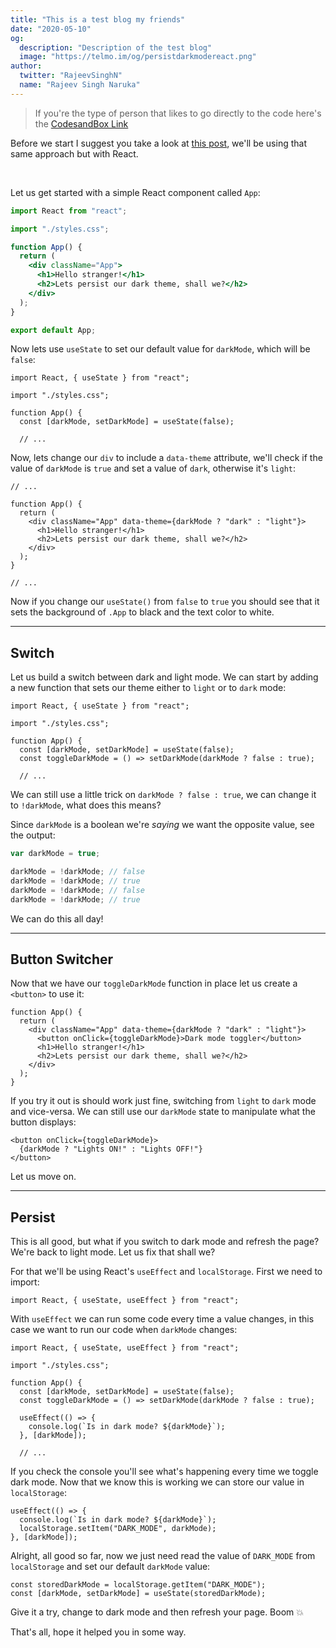 ```yaml
---
title: "This is a test blog my friends"
date: "2020-05-10"
og:
  description: "Description of the test blog"
  image: "https://telmo.im/og/persistdarkmodereact.png"
author:
  twitter: "RajeevSinghN"
  name: "Rajeev Singh Naruka"
---
```


> If you're the type of person that likes to go directly to the code here's the [CodesandBox Link](https://codesandbox.io/s/affectionate-varahamihira-u5tvt?file=/src/App.js)

Before we start I suggest you take a look at [this post](https://telmo.im/writings/dark-light-mode-css-javascript), we'll be using that same approach but with React.

<br>

Let us get started with a simple React component called `App`:

```jsx
import React from "react";

import "./styles.css";

function App() {
  return (
    <div className="App">
      <h1>Hello stranger!</h1>
      <h2>Lets persist our dark theme, shall we?</h2>
    </div>
  );
}

export default App;
```

Now lets use `useState` to set our default value for `darkMode`, which will be `false`:

```js:!-1,6
import React, { useState } from "react";

import "./styles.css";

function App() {
  const [darkMode, setDarkMode] = useState(false);

  // ...
```

Now, lets change our `div` to include a `data-theme` attribute, we'll check if the value of `darkMode` is `true` and set a value of `dark`, otherwise it's `light`:

```jsx:!-5
// ...

function App() {
  return (
    <div className="App" data-theme={darkMode ? "dark" : "light"}>
      <h1>Hello stranger!</h1>
      <h2>Lets persist our dark theme, shall we?</h2>
    </div>
  );
}

// ...
```

Now if you change our `useState()` from `false` to `true` you should see that it sets the background of `.App` to black and the text color to white.

---

## Switch

Let us build a switch between dark and light mode. We can start by adding a new function that sets our theme either to `light` or to `dark` mode:

```js:7
import React, { useState } from "react";

import "./styles.css";

function App() {
  const [darkMode, setDarkMode] = useState(false);
  const toggleDarkMode = () => setDarkMode(darkMode ? false : true);

  // ...
```

We can still use a little trick on `darkMode ? false : true`, we can change it to `!darkMode`, what does this means?

Since `darkMode` is a boolean we're _saying_ we want the opposite value, see the output:

```js
var darkMode = true;

darkMode = !darkMode; // false
darkMode = !darkMode; // true
darkMode = !darkMode; // false
darkMode = !darkMode; // true
```

We can do this all day!

---

## Button Switcher

Now that we have our `toggleDarkMode` function in place let us create a `<button>` to use it:

```jsx:4-6
function App() {
  return (
    <div className="App" data-theme={darkMode ? "dark" : "light"}>
      <button onClick={toggleDarkMode}>Dark mode toggler</button>
      <h1>Hello stranger!</h1>
      <h2>Lets persist our dark theme, shall we?</h2>
    </div>
  );
}
```

If you try it out is should work just fine, switching from `light` to `dark` mode and vice-versa. We can still use our `darkMode` state to manipulate what the button displays:

```jsx:!-2
<button onClick={toggleDarkMode}>
  {darkMode ? "Lights ON!" : "Lights OFF!"}
</button>
```

Let us move on.

---

## Persist

This is all good, but what if you switch to dark mode and refresh the page? We're back to light mode. Let us fix that shall we?

For that we'll be using React's `useEffect` and `localStorage`. First we need to import:

```js:!-1
import React, { useState, useEffect } from "react";
```

With `useEffect` we can run some code every time a value changes, in this case we want to run our code when `darkMode` changes:

```js:9-11
import React, { useState, useEffect } from "react";

import "./styles.css";

function App() {
  const [darkMode, setDarkMode] = useState(false);
  const toggleDarkMode = () => setDarkMode(darkMode ? false : true);

  useEffect(() => {
    console.log(`Is in dark mode? ${darkMode}`);
  }, [darkMode]);

  // ...
```

If you check the console you'll see what's happening every time we toggle dark mode. Now that we know this is working we can store our value in `localStorage`:

```js:-2,3
useEffect(() => {
  console.log(`Is in dark mode? ${darkMode}`);
  localStorage.setItem("DARK_MODE", darkMode);
}, [darkMode]);
```

Alright, all good so far, now we just need read the value of `DARK_MODE` from `localStorage` and set our default `darkMode` value:

```js:1,!-2
const storedDarkMode = localStorage.getItem("DARK_MODE");
const [darkMode, setDarkMode] = useState(storedDarkMode);
```

Give it a try, change to dark mode and then refresh your page. Boom 💥

That's all, hope it helped you in some way.
